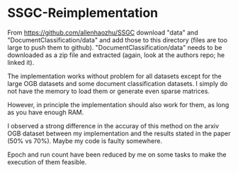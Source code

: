 # SSGC-Reimplementation

From https://github.com/allenhaozhu/SSGC download "data" and "DocumentClassification/data" and add those to this directory (files are too large to push them to github). "DocumentClassification/data" needs to be downloaded as a zip file and extracted (again, look at the authors repo; he linked it).

The implementation works without problem for all datasets except for the large OGB datasets and some document classification datasets. I simply do not have the memory to load them or generate even sparse matrices.

However, in principle the implementation should also work for them, as long as you have enough RAM.

I observed a strong difference in the accuray of this method on the arxiv OGB dataset between my implementation and the results stated in the paper (50% vs 70%). Maybe my code is faulty somewhere.

Epoch and run count have been reduced by me on some tasks to make the execution of them feasible.
